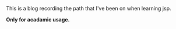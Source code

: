 This is a blog recording the path that I've been on when learning jsp.   

**Only for acadamic usage.**
